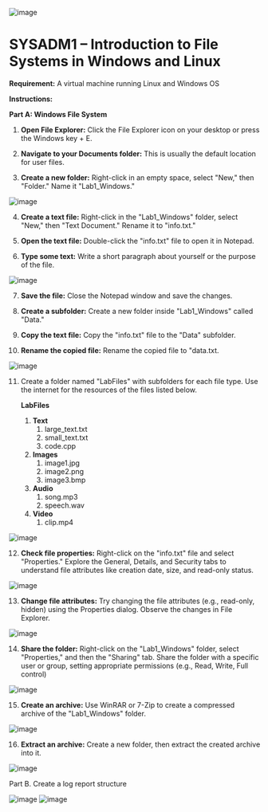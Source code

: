 ![image](https://github.com/user-attachments/assets/c99cd969-4b5c-493a-8bab-24f39506c344)

# SYSADM1 – Introduction to File Systems in Windows and Linux

**Requirement:** A virtual machine running Linux and Windows OS

**Instructions:**

**Part A: Windows File System**

1. **Open File Explorer:** Click the File Explorer icon on your desktop or press the Windows key \+ E.

2. **Navigate to your Documents folder:** This is usually the default location for user files.

3. **Create a new folder:** Right-click in an empty space, select "New," then "Folder." Name it "Lab1\_Windows."

![image](https://github.com/user-attachments/assets/8a5c2795-1405-45ac-8ded-032a0d16199b)

4. **Create a text file:** Right-click in the "Lab1\_Windows" folder, select "New," then "Text Document." Rename it to "info.txt."

5. **Open the text file:** Double-click the "info.txt" file to open it in Notepad.

6. **Type some text:** Write a short paragraph about yourself or the purpose of the file.

![image](https://github.com/user-attachments/assets/c9ff6237-2c6f-46bb-963a-2c276c1e55e2)

7. **Save the file:** Close the Notepad window and save the changes.

8. **Create a subfolder:** Create a new folder inside "Lab1\_Windows" called "Data."

9. **Copy the text file:** Copy the "info.txt" file to the "Data" subfolder.

10. **Rename the copied file:** Rename the copied file to "data.txt.

![image](https://github.com/user-attachments/assets/9aae02a3-4ea6-4891-b08f-127303881a35)

11. Create a folder named "LabFiles" with subfolders for each file type. Use the internet for the resources of the files listed below. 

    **LabFiles** 

    1. **Text**   
       1. large\_text.txt  
       2. small\_text.txt  
       3. code.cpp  
    2. **Images**   
       1. image1.jpg  
       2. image2.png  
       3. image3.bmp  
    3. **Audio**   
       1. song.mp3  
       2. speech.wav  
    4. **Video**   
       1. clip.mp4
      
![image](https://github.com/user-attachments/assets/d4de24f7-5fed-40a5-a0b6-afde79f751d1)

12. **Check file properties:** Right-click on the "info.txt" file and select "Properties." Explore the General, Details, and Security tabs to understand file attributes like creation date, size, and read-only status.

![image](https://github.com/user-attachments/assets/d96c990d-0aec-4868-b87a-c4f860852fca)

13. **Change file attributes:** Try changing the file attributes (e.g., read-only, hidden) using the Properties dialog. Observe the changes in File Explorer.

![image](https://github.com/user-attachments/assets/5b75692f-5e2c-496c-8264-1d28b70a306d)

14. **Share the folder:** Right-click on the "Lab1\_Windows" folder, select "Properties," and then the "Sharing" tab. Share the folder with a specific user or group, setting appropriate permissions (e.g., Read, Write, Full control)

![image](https://github.com/user-attachments/assets/0e429184-d706-4682-b451-7d53d49074a7)

15. **Create an archive:** Use WinRAR or 7-Zip to create a compressed archive of the "Lab1\_Windows" folder.

![image](https://github.com/user-attachments/assets/75e02e56-a3b4-4628-96cf-660e219821ba)

16.  **Extract an archive:** Create a new folder, then extract the created archive into it.

![image](https://github.com/user-attachments/assets/dd737311-674c-4995-9894-02aef696f5db)

Part B. Create a log report structure

![image](https://github.com/user-attachments/assets/7f73e20a-a38d-4577-8849-7eeeda124941)
![image](https://github.com/user-attachments/assets/ebe7fb81-07bf-45ee-b891-94b1ee928940)
